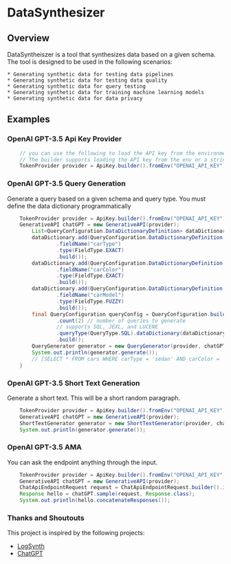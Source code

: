 # DataSynthesizer
## Overview

DataSyntheiszer is a tool that synthesizes data based on a given schema. The tool is designed to be used in the following scenarios:
    
    * Generating synthetic data for testing data pipelines
    * Generating synthetic data for testing data quality
    * Generating synthetic data for query testing
    * Generating synthetic data for training machine learning models
    * Generating synthetic data for data privacy

## Examples

### OpenAI GPT-3.5 Api Key Provider

```java
    // you can use the following to load the API key from the environment variable OPENAI_API_KEY
    // The builder supports loading the API key from the env or a string. 
    TokenProvider provider = ApiKey.builder().fromEnv("OPENAI_API_KEY").build();
```

### OpenAI GPT-3.5 Query Generation

Generate a query based on a given schema and query type. You must define the data dictionary programmatically
```java
    TokenProvider provider = ApiKey.builder().fromEnv("OPENAI_API_KEY").build();
    GenerativeAPI chatGPT = new GenerativeAPI(provider);
        List<QueryConfiguration.DataDictionaryDefinition> dataDictionary = new ArrayList<>();
        dataDictionary.add(QueryConfiguration.DataDictionaryDefinition.builder()
                .fieldName("carType")
                .type(FieldType.EXACT)
                .build());
        dataDictionary.add(QueryConfiguration.DataDictionaryDefinition.builder()
                .fieldName("carColor")
                .type(FieldType.EXACT)
                .build());
        dataDictionary.add(QueryConfiguration.DataDictionaryDefinition.builder()
                .fieldName("carModel")
                .type(FieldType.FUZZY)
                .build());
        final QueryConfiguration queryConfig = QueryConfiguration.builder()
                .count(2) // number of queries to generate
                // supports SQL, JEXL, and LUCENE
                .queryType(QueryType.SQL).dataDictionary(dataDictionary)
                .build();
        QueryGenerator generator = new QueryGenerator(provider, chatGPT, null, queryConfig);
        System.out.println(generator.generate());
        // [SELECT * FROM cars WHERE carType = 'sedan' AND carColor = 'red' AND carModel LIKE '%Civic%';, SELECT * FROM cars WHERE carType = 'SUV' AND carColor = 'black' AND carModel LIKE '%Explorer%';]
    }
```

### OpenAI GPT-3.5 Short Text Generation

Generate a short text. This will be a short random paragraph. 

```java
    TokenProvider provider = ApiKey.builder().fromEnv("OPENAI_API_KEY").build();
    GenerativeAPI chatGPT = new GenerativeAPI(provider);
    ShortTextGenerator generator = new ShortTextGenerator(provider, chatGPT, null);
    System.out.println(generator.generate());
```

### OpenAI GPT-3.5 AMA

You can ask the endpoint anything through the input. 

```java
    TokenProvider provider = ApiKey.builder().fromEnv("OPENAI_API_KEY").build();
    GenerativeAPI chatGPT = new GenerativeAPI(provider);
    ChatApiEndpointRequest request = ChatApiEndpointRequest.builder().input("Hello, how are you today?").build();
    Response hello = chatGPT.sample(request, Response.class);
    System.out.println(hello.concatenateResponses());
```

### Thanks and Shoutouts

This project is inspired by the following projects:

* [LogSynth](https://github.com/tdunning/log-synth)
* [ChatGPT](https://github.com/LiLittleCat/ChatGPT/)

